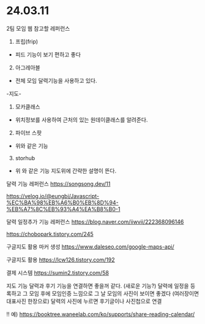 # 24.03.11
2팀 모임 웹 참고할 레퍼런스
1. 프립(frip)
- 피드 기능이 보기 편하고 좋다

2. 아그레아블
- 전체 모임 달력기능을 사용하고 있다.


-지도- 
1. 모카클래스
- 위치정보를 사용하여 근처의 있는 원데이클래스를 알려준다.

2. 파이브 스팟
- 위와 같은 기능

3. storhub
- 위 와 같은 기능 지도위에 간략한 설명이 뜬다.


달력 기능 레퍼런스
https://songsong.dev/11

https://velog.io/@eungbi/Javascript-%EC%BA%98%EB%A6%B0%EB%8D%94-%EB%A7%8C%EB%93%A4%EA%B8%B0-1

달력 일정추가 기능 레퍼런스
https://blog.naver.com/iiwvii/222368096146

https://chobopark.tistory.com/245


구글지도 활용 마커 생성
https://www.daleseo.com/google-maps-api/

구글지도 활용
https://lcw126.tistory.com/192


결제 시스템 
https://sumin2.tistory.com/58

지도 기능
달력과 후기 기능을 연결하면 좋을꺼 같다. (새로운 기능?)
달력에 일정을 등록하고 그 모임 후에 모임인증 느낌으로 그 날 모임의 사진이 보이면
좋겠다 (여러장이면 대표사진 한장으로) 달력의 사진에 누르면 후기글이나 사진첩으로
연결

!! 예)
https://booktree.waneelab.com/ko/supports/share-reading-calendar/

